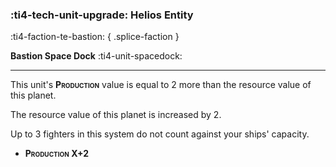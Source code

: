 ### :ti4-tech-unit-upgrade: **Helios Entity**
:ti4-faction-te-bastion:
{ .splice-faction }

**Bastion Space Dock** :ti4-unit-spacedock:

---

This unit's <span style="font-variant:small-caps;">**Production**</span> value is equal to 2 more than the resource value of this planet.

The resource value of this planet is increased by 2.

Up to 3 fighters in this system do not count against your ships' capacity.

* <span style="font-variant:small-caps;white-space: nowrap;">**Production X+2**</span>
